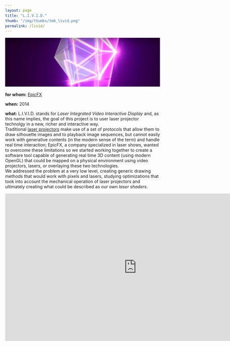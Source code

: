 ```yaml
---
layout: page
title: "L.I.V.I.D."
thumb: "/img/thumbs/tmb_livid.png"
permalink: /livid/
---
```

<img src="/img/banners/banner25.png">
<p><strong>for whom:</strong> <a href="http://epicfx.com/" target="new">EpicFX</a></p>
<p><strong>when:</strong> 2014</p>
<p><strong>what:</strong> L.I.V.I.D. stands for <i>Laser Integrated Video Interactive Display</i> and, as this name implies, the goal of this project is to user laser projector technolgy in a new, richer and interactive way.<br />
Traditional <a href="https://en.wikipedia.org/wiki/Laser_projector" target="new">laser projectors</a> make use of a set of protocols that allow them to draw silhouette images and to playback image sequences, but cannot easily work with generative contents (in the modern sense of the term) and handle real time interaction; EpicFX, a company specialized in laser shows, wanted to overcome these limitations so we started working together to create a software tool capable of generating real time 3D content (using modern OpenGL) that could be mapped on a physical environment using video projectors, lasers, or overlaying these two technologies.<br />
We addressed the problem at a very low level, creating generic drawing methods that would work with pixels and lasers, studying optimizations that took into account the mechanical operation of laser projectors and ultimately creating what could be described as our own <i>laser shaders</i>.</p>
<p><iframe width="853" height="480" src="https://www.youtube.com/embed/0Zy8CQgdC_4" frameborder="0" allowfullscreen></iframe></p>
